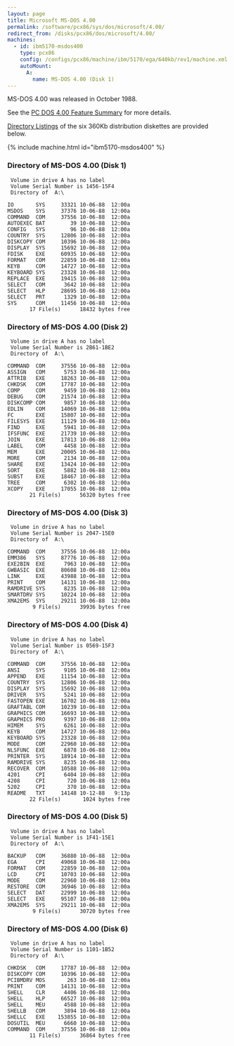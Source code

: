 ```yaml
---
layout: page
title: Microsoft MS-DOS 4.00
permalink: /software/pcx86/sys/dos/microsoft/4.00/
redirect_from: /disks/pcx86/dos/microsoft/4.00/
machines:
  - id: ibm5170-msdos400
    type: pcx86
    config: /configs/pcx86/machine/ibm/5170/ega/640kb/rev1/machine.xml
    autoMount:
      A:
        name: MS-DOS 4.00 (Disk 1)
---
```


MS-DOS 4.00 was released in October 1988.

See the [PC DOS 4.00 Feature Summary](/software/pcx86/sys/dos/ibm/4.00/#feature-summary) for more details.

[Directory Listings](#directory-of-ms-dos-400-disk-1) of the six 360Kb distribution diskettes are provided below.

{% include machine.html id="ibm5170-msdos400" %}

### Directory of MS-DOS 4.00 (Disk 1)

	 Volume in drive A has no label
	 Volume Serial Number is 1456-15F4
	 Directory of  A:\
	
	IO       SYS     33321 10-06-88  12:00a
	MSDOS    SYS     37376 10-06-88  12:00a
	COMMAND  COM     37556 10-06-88  12:00a
	AUTOEXEC BAT        39 10-06-88  12:00a
	CONFIG   SYS        96 10-06-88  12:00a
	COUNTRY  SYS     12806 10-06-88  12:00a
	DISKCOPY COM     10396 10-06-88  12:00a
	DISPLAY  SYS     15692 10-06-88  12:00a
	FDISK    EXE     60935 10-06-88  12:00a
	FORMAT   COM     22859 10-06-88  12:00a
	KEYB     COM     14727 10-06-88  12:00a
	KEYBOARD SYS     23328 10-06-88  12:00a
	REPLACE  EXE     19415 10-06-88  12:00a
	SELECT   COM      3642 10-06-88  12:00a
	SELECT   HLP     28695 10-06-88  12:00a
	SELECT   PRT      1329 10-06-88  12:00a
	SYS      COM     11456 10-06-88  12:00a
	       17 File(s)      18432 bytes free

### Directory of MS-DOS 4.00 (Disk 2)

	 Volume in drive A has no label
	 Volume Serial Number is 2B61-1BE2
	 Directory of  A:\
	
	COMMAND  COM     37556 10-06-88  12:00a
	ASSIGN   COM      5753 10-06-88  12:00a
	ATTRIB   EXE     18263 10-06-88  12:00a
	CHKDSK   COM     17787 10-06-88  12:00a
	COMP     COM      9459 10-06-88  12:00a
	DEBUG    COM     21574 10-06-88  12:00a
	DISKCOMP COM      9857 10-06-88  12:00a
	EDLIN    COM     14069 10-06-88  12:00a
	FC       EXE     15807 10-06-88  12:00a
	FILESYS  EXE     11129 10-06-88  12:00a
	FIND     EXE      5941 10-06-88  12:00a
	IFSFUNC  EXE     21739 10-06-88  12:00a
	JOIN     EXE     17813 10-06-88  12:00a
	LABEL    COM      4458 10-06-88  12:00a
	MEM      EXE     20005 10-06-88  12:00a
	MORE     COM      2134 10-06-88  12:00a
	SHARE    EXE     13424 10-06-88  12:00a
	SORT     EXE      5882 10-06-88  12:00a
	SUBST    EXE     18467 10-06-88  12:00a
	TREE     COM      6302 10-06-88  12:00a
	XCOPY    EXE     17055 10-06-88  12:00a
	       21 File(s)      56320 bytes free

### Directory of MS-DOS 4.00 (Disk 3)

	 Volume in drive A has no label
	 Volume Serial Number is 2047-15E0
	 Directory of  A:\
	
	COMMAND  COM     37556 10-06-88  12:00a
	EMM386   SYS     87776 10-06-88  12:00a
	EXE2BIN  EXE      7963 10-06-88  12:00a
	GWBASIC  EXE     80608 10-06-88  12:00a
	LINK     EXE     43988 10-06-88  12:00a
	PRINT    COM     14131 10-06-88  12:00a
	RAMDRIVE SYS      8235 10-06-88  12:00a
	SMARTDRV SYS     10224 10-06-88  12:00a
	XMA2EMS  SYS     29211 10-06-88  12:00a
	        9 File(s)      39936 bytes free

### Directory of MS-DOS 4.00 (Disk 4)

	 Volume in drive A has no label
	 Volume Serial Number is 0569-15F3
	 Directory of  A:\
	
	COMMAND  COM     37556 10-06-88  12:00a
	ANSI     SYS      9105 10-06-88  12:00a
	APPEND   EXE     11154 10-06-88  12:00a
	COUNTRY  SYS     12806 10-06-88  12:00a
	DISPLAY  SYS     15692 10-06-88  12:00a
	DRIVER   SYS      5241 10-06-88  12:00a
	FASTOPEN EXE     16702 10-06-88  12:00a
	GRAFTABL COM     10239 10-06-88  12:00a
	GRAPHICS COM     16693 10-06-88  12:00a
	GRAPHICS PRO      9397 10-06-88  12:00a
	HIMEM    SYS      6261 10-06-88  12:00a
	KEYB     COM     14727 10-06-88  12:00a
	KEYBOARD SYS     23328 10-06-88  12:00a
	MODE     COM     22960 10-06-88  12:00a
	NLSFUNC  EXE      6878 10-06-88  12:00a
	PRINTER  SYS     18914 10-06-88  12:00a
	RAMDRIVE SYS      8235 10-06-88  12:00a
	RECOVER  COM     10588 10-06-88  12:00a
	4201     CPI      6404 10-06-88  12:00a
	4208     CPI       720 10-06-88  12:00a
	5202     CPI       370 10-06-88  12:00a
	README   TXT     14148 10-12-88   9:13p
	       22 File(s)       1024 bytes free

### Directory of MS-DOS 4.00 (Disk 5)

	 Volume in drive A has no label
	 Volume Serial Number is 1F41-15E1
	 Directory of  A:\
	
	BACKUP   COM     36880 10-06-88  12:00a
	EGA      CPI     49068 10-06-88  12:00a
	FORMAT   COM     22859 10-06-88  12:00a
	LCD      CPI     10703 10-06-88  12:00a
	MODE     COM     22960 10-06-88  12:00a
	RESTORE  COM     36946 10-06-88  12:00a
	SELECT   DAT     22999 10-06-88  12:00a
	SELECT   EXE     95107 10-06-88  12:00a
	XMA2EMS  SYS     29211 10-06-88  12:00a
	        9 File(s)      30720 bytes free

### Directory of MS-DOS 4.00 (Disk 6)

	 Volume in drive A has no label
	 Volume Serial Number is 1101-1B52
	 Directory of  A:\
	
	CHKDSK   COM     17787 10-06-88  12:00a
	DISKCOPY COM     10396 10-06-88  12:00a
	PCIBMDRV MOS       263 10-06-88  12:00a
	PRINT    COM     14131 10-06-88  12:00a
	SHELL    CLR      4406 10-06-88  12:00a
	SHELL    HLP     66527 10-06-88  12:00a
	SHELL    MEU      4588 10-06-88  12:00a
	SHELLB   COM      3894 10-06-88  12:00a
	SHELLC   EXE    153855 10-06-88  12:00a
	DOSUTIL  MEU      6660 10-06-88  12:00a
	COMMAND  COM     37556 10-06-88  12:00a
	       11 File(s)      36864 bytes free
